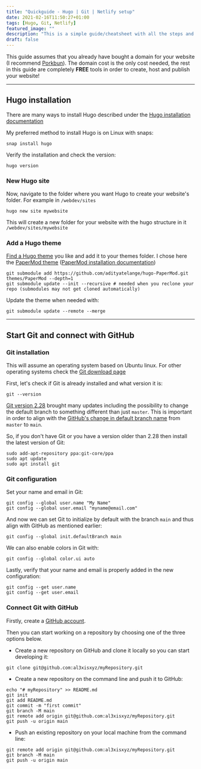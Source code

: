 ```yaml
---
title: "Quickguide - Hugo | Git | Netlify setup"
date: 2021-02-16T11:50:27+01:00
tags: [Hugo, Git, Netlify]
featured_image: ""
description: "This is a simple guide/cheatsheet with all the steps and commands to take you from nothing to a FREE published website with Hugo, GitHub and Netlify!"
draft: false
---
```


This guide assumes that you already have bought a domain for your website (I recommend [Porkbun](https://porkbun.com/products/domains)). The domain cost is the only cost needed, the rest in this guide are completely **FREE** tools in order to create, host and publish your website!

---

## Hugo installation

There are many ways to install Hugo described under the [Hugo installation documentation](https://gohugo.io/getting-started/installing)

My preferred method to install Hugo is on Linux with snaps:
```
snap install hugo
```

Verify the installation and check the version:
```
hugo version
```

### New Hugo site

Now, navigate to the folder where you want Hugo to create your website's folder. For example in `/webdev/sites`
```
hugo new site mywebsite
```

This will create a new folder for your website with the hugo structure in it `/webdev/sites/mywebsite`

### Add a Hugo theme

[Find a Hugo theme](https://themes.gohugo.io) you like and add it to your themes folder. I chose here the [PaperMod theme](https://themes.gohugo.io/hugo-papermod/) ([PaperMod installation documentation](https://github.com/adityatelange/hugo-PaperMod/wiki/Installation))

```
git submodule add https://github.com/adityatelange/hugo-PaperMod.git themes/PaperMod --depth=1
git submodule update --init --recursive # needed when you reclone your repo (submodules may not get cloned automatically)
```

Update the theme when needed with:

```
git submodule update --remote --merge
```

---

## Start Git and connect with GitHub

### Git installation

This will assume an operating system based on Ubuntu linux. For other operating systems check the [Git download page](https://git-scm.com/downloads)

First, let's check if Git is already installed and what version it is:
```
git --version
```

[Git version 2.28](https://github.blog/2020-07-27-highlights-from-git-2-28/) brought many updates including the possibility to change the default branch to something different than just `master`. This is important in order to align with the [GitHub's change in default branch name](https://github.com/github/renaming) from `master` to `main`. 

So, if you don't have Git or you have a version older than 2.28 then install the latest version of Git:

```
sudo add-apt-repository ppa:git-core/ppa
sudo apt update
sudo apt install git
```

### Git configuration

Set your name and email in Git:
```
git config --global user.name "My Name"
git config --global user.email "myname@email.com"
```

And now we can set Git to initialize by default with the branch `main` and thus align with GitHub as mentioned earlier:
```
git config --global init.defaultBranch main
```

We can also enable colors in Git with:
```
git config --global color.ui auto
```

Lastly, verify that your name and email is properly added in the new configuration:
```
git config --get user.name
git config --get user.email
```

### Connect Git with GitHub

Firstly, create a [GitHub account](https://github.com/join).

Then you can start working on a repository by choosing one of the three options below.

- Create a new repository on GitHub and clone it locally so you can start developing it:
```
git clone git@github.com:al3xisxyz/myRepository.git
```

- Create a new repository on the command line and push it to GitHub:
```
echo "# myRepository" >> README.md
git init
git add README.md
git commit -m "first commit"
git branch -M main
git remote add origin git@github.com:al3xisxyz/myRepository.git
git push -u origin main
```

- Push an existing repository on your local machine from the command line:
```
git remote add origin git@github.com:al3xisxyz/myRepository.git
git branch -M main
git push -u origin main
```
